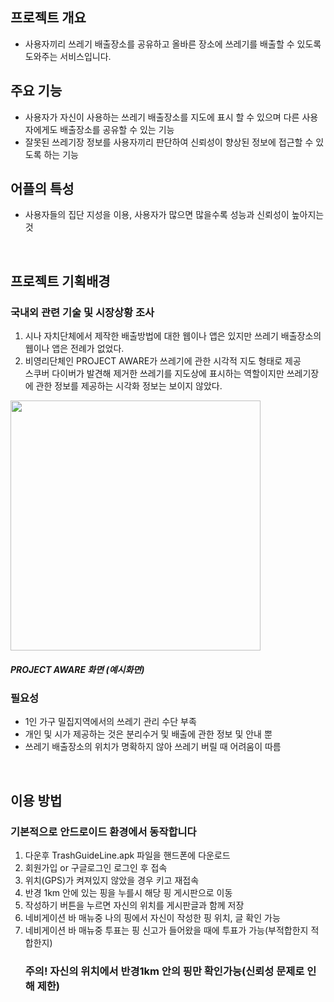 <h2>프로젝트 개요</h2>
<ul>
  <li>사용자끼리 쓰레기 배출장소를 공유하고 올바른 장소에 쓰레기를 배출할 수 있도록 도와주는 서비스입니다.</li>
</ul>
<h2>주요 기능</h2>
<ul>
  <li>사용자가 자신이 사용하는 쓰레기 배출장소를 지도에 표시 할 수 있으며 다른 사용자에게도 배출장소를 공유할 수 있는 기능</li>
  <li>잘못된 쓰레기장 정보를 사용자끼리 판단하여 신뢰성이 향상된 정보에 접근할 수 있도록 하는 기능</li>
</ul>
<h2>어플의 특성</h2>
<ul>
  <li>사용자들의 집단 지성을 이용, 사용자가 많으면 많을수록 성능과 신뢰성이 높아지는 것</li>
</ul>
<br>
<h2>프로젝트 기획배경</h2>
<h3>국내외 관련 기술 및 시장상황 조사</h3>
<ol start="1">
    <li>시나 자치단체에서 제작한 배출방법에 대한 웹이나 앱은 있지만 쓰레기 배출장소의 웹이나 앱은 전례가 없었다.</li>
    <li>비영리단체인 PROJECT AWARE가 쓰레기에 관한 시각적 지도 형태로 제공 <br>
        스쿠버 다이버가 발견해 제거한 쓰레기를 지도상에 표시하는 역할이지만 쓰레기장에 관한 정보를 제공하는 시각화 정보는 보이지 않았다.</li>
</ol>
  

<img src="https://user-images.githubusercontent.com/49227888/131796975-2358b425-1bf1-48c5-a59b-d2e49d45f48a.png" weight=400 height=400>
<h5>PROJECT AWARE 화면 (예시화면)</h5>

<h3>필요성</h3>
  <ul>
  <li>1인 가구 밀집지역에서의 쓰레기 관리 수단 부족</li>
  <li>개인 및 시가 제공하는 것은 분리수거 및 배출에 관한 정보 및 안내 뿐</li>
  <li>쓰레기 배출장소의 위치가 명확하지 않아 쓰레기 버릴 때 어려움이 따름</li>
  </ul>
<br>
<h2>이용 방법</h2>
<h3>기본적으로 안드로이드 환경에서 동작합니다</h3>
<ol start="1">
    <li>다운후 TrashGuideLine.apk 파일을 핸드폰에 다운로드</li>
    <li>회원가입 or 구글로그인 로그인 후 접속</li>
    <li>위치(GPS)가 켜져있지 않았을 경우 키고 재접속</li>
    <li>반경 1km 안에 있는 핑을 누를시 해당 핑 게시판으로 이동</li>
    <li>작성하기 버튼을 누르면 자신의 위치를 게시판글과 함께 저장</li>
    <li>네비게이션 바 매뉴중 나의 핑에서 자신이 작성한 핑 위치, 글 확인 가능</li>
    <li>네비게이션 바 매뉴중 투표는 핑 신고가 들어왔을 때에 투표가 가능(부적합한지 적합한지)</li>
    
  <h3>주의! 자신의 위치에서 반경1km 안의 핑만 확인가능(신뢰성 문제로 인해 제한)</h3>

</ol>
  
  
